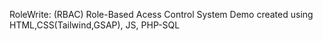 RoleWrite: (RBAC) Role-Based Acess Control System Demo created using HTML,CSS(Tailwind,GSAP), JS, PHP-SQL
